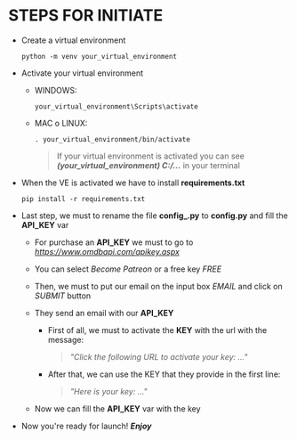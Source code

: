 # STEPS FOR INITIATE

- Create a virtual environment

  `python -m venv your_virtual_environment`
  
- Activate your virtual environment

  - WINDOWS:
  
    `your_virtual_environment\Scripts\activate`

  - MAC o LINUX:
  
    `. your_virtual_environment/bin/activate`

    >If your virtual environment is activated you can see ***(your_virtual_environment) C:/...*** in your terminal

- When the VE is activated we have to install **requirements.txt**

  `pip install -r requirements.txt`

- Last step, we must to rename the file **config_.py** to **config.py** and fill the **API_KEY** var

  - For purchase an **API_KEY** we must to go to *<https://www.omdbapi.com/apikey.aspx>*

  - You can select *Become Patreon* or a free key *FREE*

  - Then, we must to put our email on the input box *EMAIL* and click on *SUBMIT* button

  - They send an email with our **API_KEY**

    - First of all, we must to activate the **KEY** with the url with the message:

      > *"Click the following URL to activate your key: ..."*

    - After that, we can use the KEY that they provide in the first line:

      > *"Here is your key: ..."*

  - Now we can fill the **API_KEY** var with the key

- Now you're ready for launch! ***Enjoy***
